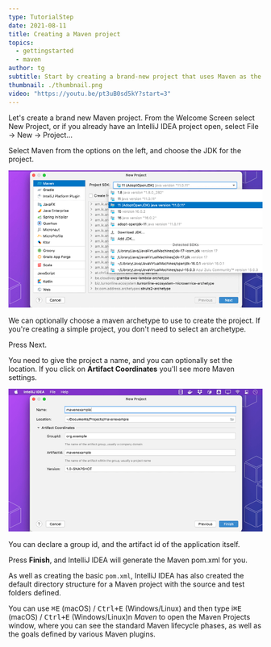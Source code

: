 ```yaml
---
type: TutorialStep
date: 2021-08-11
title: Creating a Maven project
topics:
  - gettingstarted
  - maven
author: tg
subtitle: Start by creating a brand-new project that uses Maven as the build tool
thumbnail: ./thumbnail.png
video: "https://youtu.be/pt3uB0sd5kY?start=3"
---
```


Let's create a brand new Maven project. From the Welcome Screen select New Project, or if you already have an IntelliJ IDEA project open, select File -> New -> Project...

Select Maven from the options on the left, and choose the JDK for the project.

![new-maven-project.png](new-maven-project.png)

We can optionally choose a maven archetype to use to create the project. If you're creating a simple project, you don't need to select an archetype.

Press Next.

You need to give the project a name, and you can optionally set the location. If you click on **Artifact Coordinates** you'll see more Maven settings.

![maven-project-settings.png](maven-project-settings.png)

You can declare a group id, and the artifact id of the application itself.

Press **Finish**, and IntelliJ IDEA will generate the Maven pom.xml for you.

As well as creating the basic `pom.xml`, IntelliJ IDEA has also created the default directory structure for a Maven project with the source and test folders defined.

You can use <kbd>⌘E</kbd> (macOS) / <kbd>Ctrl+E</kbd> (Windows/Linux) and then type i<kbd>⌘E</kbd> (macOS) / <kbd>Ctrl+E</kbd> (Windows/Linux)n _Maven_ to open the Maven Projects window, where you can see the standard Maven lifecycle phases, as well as the goals defined by various Maven plugins.
